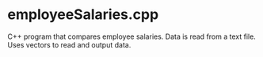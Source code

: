 # employeeSalaries.cpp
C++ program that compares employee salaries. Data is read from a text file. Uses vectors to read and output data.
